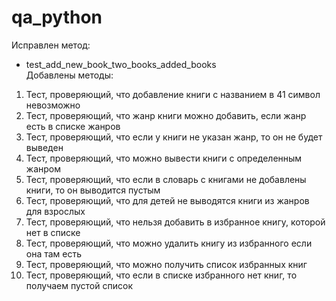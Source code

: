 # qa_python  
Исправлен метод:  
- test_add_new_book_two_books_added_books  
Добавлены методы:  
1. Тест, проверяющий, что добавление книги с названием в 41 символ невозможно
2. Тест, проверяющий, что жанр книги можно добавить, если жанр есть в списке жанров  
3. Тест, проверяющий, что если у книги не указан жанр, то он не будет выведен  
4. Тест, проверяющий, что можно вывести книги с определенным жанром  
5. Тест, проверяющий, что если в словарь с книгами не добавлены книги, то он выводится пустым
6. Тест, проверяющий, что для детей не выводятся книги из жанров для взрослых  
7. Тест, проверяющий, что нельзя добавить в избранное книгу, которой нет в списке  
8. Тест, проверяющий, что можно удалить книгу из избранного если она там есть  
9. Тест, проверяющий, что можно получить список избранных книг  
10. Тест, проверяющий, что если в списке избранного нет книг, то получаем пустой список  